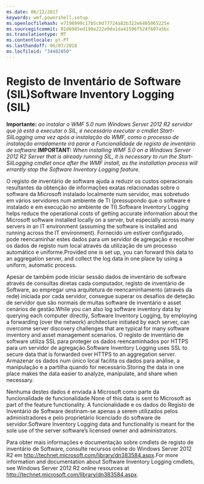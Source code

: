 ```yaml
---
ms.date: 06/12/2017
keywords: wmf,powershell,setup
ms.openlocfilehash: e7198999c17b5c0d77724a82b322e6485065225e
ms.sourcegitcommit: 01d6985ed190a222e9da1da41596f524f607a5bc
ms.translationtype: MT
ms.contentlocale: pt-PT
ms.lasthandoff: 06/07/2018
ms.locfileid: "34482850"
---
```

# <a name="software-inventory-logging-sil"></a><span data-ttu-id="8a512-102">Registo de Inventário de Software (SIL)</span><span class="sxs-lookup"><span data-stu-id="8a512-102">Software Inventory Logging (SIL)</span></span>

<span data-ttu-id="8a512-103">**Importante:** *ao instalar o WMF 5.0 num Windows Server 2012 R2 servidor que já está a executar o SIL, é necessário executar o cmdlet Start-SilLogging uma vez após a instalação do WMF, como o processo de instalação erradamente irá parar a Funcionalidade de registo de inventário de software.*</span><span class="sxs-lookup"><span data-stu-id="8a512-103">**IMPORTANT:** *When installing WMF 5.0 on a Windows Server 2012 R2 Server that is already running SIL, it is necessary to run the Start-SilLogging cmdlet once after the WMF install, as the installation process will errantly stop the Software Inventory Logging feature.*</span></span>

<span data-ttu-id="8a512-104">O registo de inventário de software ajuda a reduzir os custos operacionais resultantes da obtenção de informações exatas relacionadas sobre o software da Microsoft instalado localmente num servidor, mas sobretudo em vários servidores num ambiente de TI (pressupondo que o software é instalado e em execução no ambiente de TI).</span><span class="sxs-lookup"><span data-stu-id="8a512-104">Software Inventory Logging helps reduce the operational costs of getting accurate information about the Microsoft software installed locally on a server, but especially across many servers in an IT environment (assuming the software is installed and running across the IT environment).</span></span> <span data-ttu-id="8a512-105">Fornecido um estiver configurado, pode reencaminhar estes dados para um servidor de agregação e recolher os dados de registo num local através da utilização de um processo automático e uniforme.</span><span class="sxs-lookup"><span data-stu-id="8a512-105">Provided one is set up, you can forward this data to an aggregation server, and collect the log data in one place by using a uniform, automatic process.</span></span>

<span data-ttu-id="8a512-106">Apesar de também pode iniciar sessão dados de inventário de software através de consultas diretas cada computador, registo de inventário de Software, ao empregar uma arquitetura de reencaminhamento (através da rede) iniciada por cada servidor, consegue superar os desafios de deteção de servidor que são normais de muitas software de inventário e asset cenários de gestão.</span><span class="sxs-lookup"><span data-stu-id="8a512-106">While you can also log software inventory data by querying each computer directly, Software Inventory Logging, by employing a forwarding (over the network) architecture initiated by each server, can overcome server discovery challenges that are typical for many software inventory and asset management scenarios.</span></span> <span data-ttu-id="8a512-107">O registo de inventário de software utiliza SSL para proteger os dados reencaminhados por HTTPS para um servidor de agregação.</span><span class="sxs-lookup"><span data-stu-id="8a512-107">Software Inventory Logging uses SSL to secure data that is forwarded over HTTPS to an aggregation server.</span></span> <span data-ttu-id="8a512-108">Armazenar os dados num único local facilita os dados para análise, a manipulação e a partilha quando for necessário.</span><span class="sxs-lookup"><span data-stu-id="8a512-108">Storing the data in one place makes the data easier to analyze, manipulate, and share when necessary.</span></span>

<span data-ttu-id="8a512-109">Nenhuma destes dados é enviada à Microsoft como parte da funcionalidade de funcionalidade.</span><span class="sxs-lookup"><span data-stu-id="8a512-109">None of this data is sent to Microsoft as part of the feature functionality.</span></span> <span data-ttu-id="8a512-110">A funcionalidade e os dados do Registo de Inventário de Software destinam-se apenas a serem utilizados pelos administradores e pelo proprietário licenciado do software de servidor.</span><span class="sxs-lookup"><span data-stu-id="8a512-110">Software Inventory Logging data and functionality is meant for the sole use of the server software’s licensed owner and administrators.</span></span>

<span data-ttu-id="8a512-111">Para obter mais informações e documentação sobre cmdlets de registo de inventário de Software, consulte recursos online do Windows Server 2012 R2 em <http://technet.microsoft.com/library/dn383584.aspx>.</span><span class="sxs-lookup"><span data-stu-id="8a512-111">For more information and documentation about Software Inventory Logging cmdlets, see Windows Server 2012 R2 online resources at <http://technet.microsoft.com/library/dn383584.aspx>.</span></span>
